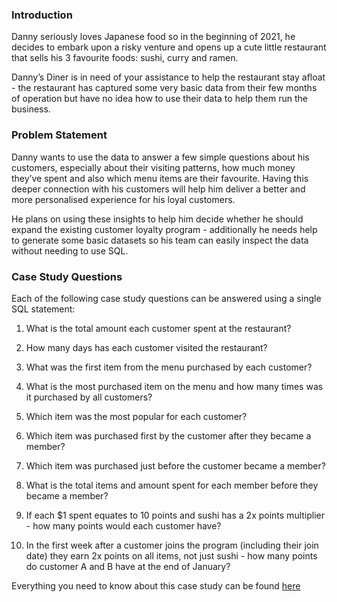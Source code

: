 ### Introduction
Danny seriously loves Japanese food so in the beginning of 2021, he decides to embark upon a risky venture and opens up a cute little restaurant that sells his 3 favourite foods: sushi, curry and ramen.

Danny’s Diner is in need of your assistance to help the restaurant stay afloat - the restaurant has captured some very basic data from their few months of operation but have no idea how to use their data to help them run the business.

### Problem Statement
Danny wants to use the data to answer a few simple questions about his customers, especially about their visiting patterns, how much money they’ve spent and also which menu items are their favourite. Having this deeper connection with his customers will help him deliver a better and more personalised experience for his loyal customers.

He plans on using these insights to help him decide whether he should expand the existing customer loyalty program - additionally he needs help to generate some basic datasets so his team can easily inspect the data without needing to use SQL.

### Case Study Questions
Each of the following case study questions can be answered using a single SQL statement:

1. What is the total amount each customer spent at the restaurant?</p>
2. How many days has each customer visited the restaurant?</p>
3. What was the first item from the menu purchased by each customer?</p>
4. What is the most purchased item on the menu and how many times was it purchased by all customers?</p>
5. Which item was the most popular for each customer?</p>
6. Which item was purchased first by the customer after they became a member?</p>
7. Which item was purchased just before the customer became a member?</p>
8. What is the total items and amount spent for each member before they became a member?</p>
9. If each $1 spent equates to 10 points and sushi has a 2x points multiplier - how many points would each customer have?</p>
10. In the first week after a customer joins the program (including their join date) they earn 2x points on all items, not just sushi - how many points do customer A and B have at the end of January?</p>

Everything you need to know about this case study can be found [here](https://8weeksqlchallenge.com/case-study-1/)

